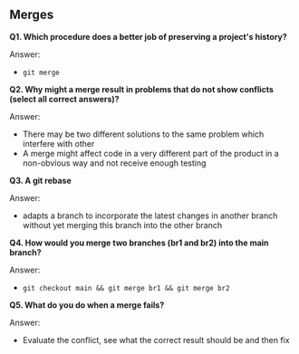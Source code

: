 ## Merges


**Q1. Which procedure does a better job of preserving a project's history?**

Answer:
* `git merge`

**Q2. Why might a merge result in problems that do not show conflicts (select all correct answers)?**

Answer:
* There may be two different solutions to the same problem which interfere with other
* A merge might affect code in a very different part of the product in a non-obvious way and not receive enough testing

**Q3. A git rebase**

Answer:
* adapts a branch to incorporate the latest changes in another branch without yet merging this branch into the other branch

**Q4. How would you merge two branches (br1 and br2) into the main branch?**

Answer:
* `git checkout main && git merge br1 && git merge br2`

**Q5. What do you do when a merge fails?**

Answer:
* Evaluate the conflict, see what the correct result should be and then fix
